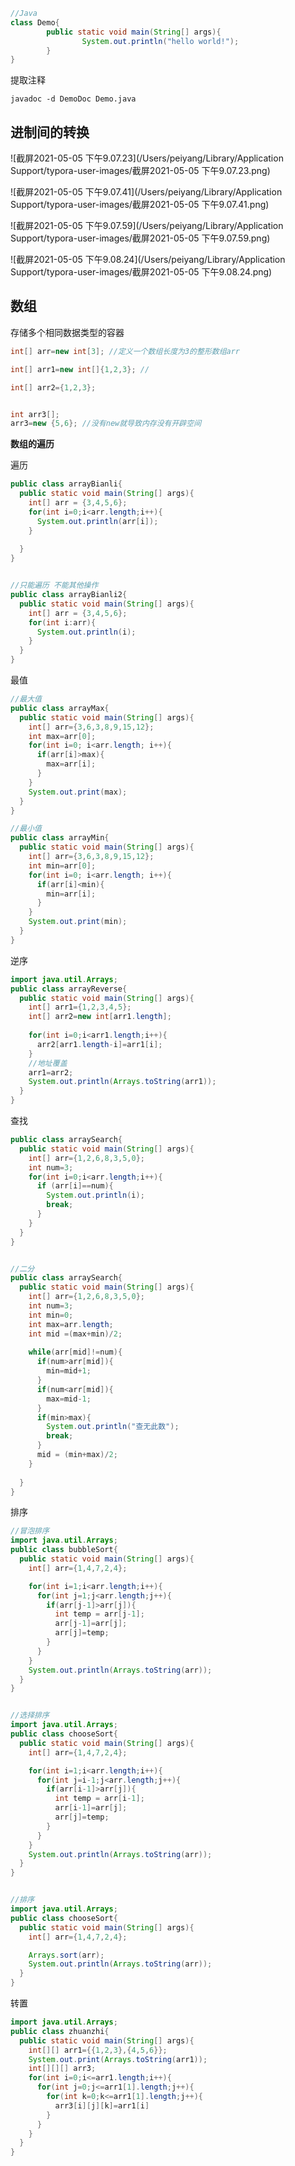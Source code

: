 ```java
//Java
class Demo{
        public static void main(String[] args){
                System.out.println("hello world!");
        }
}
```



提取注释

```
javadoc -d DemoDoc Demo.java 
```



## 进制间的转换

![截屏2021-05-05 下午9.07.23](/Users/peiyang/Library/Application Support/typora-user-images/截屏2021-05-05 下午9.07.23.png)

![截屏2021-05-05 下午9.07.41](/Users/peiyang/Library/Application Support/typora-user-images/截屏2021-05-05 下午9.07.41.png)

![截屏2021-05-05 下午9.07.59](/Users/peiyang/Library/Application Support/typora-user-images/截屏2021-05-05 下午9.07.59.png)

![截屏2021-05-05 下午9.08.24](/Users/peiyang/Library/Application Support/typora-user-images/截屏2021-05-05 下午9.08.24.png)







## 数组

存储多个相同数据类型的容器

```java
int[] arr=new int[3]; //定义一个数组长度为3的整形数组arr

int[] arr1=new int[]{1,2,3}; //

int[] arr2={1,2,3};


int arr3[];
arr3=new {5,6}; //没有new就导致内存没有开辟空间
```



**数组的遍历**

遍历

```java
public class arrayBianli{
  public static void main(String[] args){
    int[] arr = {3,4,5,6};
    for(int i=0;i<arr.length;i++){
      System.out.println(arr[i]);
    }
    
  }
}


//只能遍历 不能其他操作
public class arrayBianli2{
  public static void main(String[] args){
    int[] arr = {3,4,5,6};
    for(int i:arr){
      System.out.println(i);
    }
  }
}
```



最值

```java
//最大值
public class arrayMax{
  public static void main(String[] args){
    int[] arr={3,6,3,8,9,15,12};
    int max=arr[0];
    for(int i=0; i<arr.length; i++){
      if(arr[i]>max){
        max=arr[i];
      }
    }
    System.out.print(max);
  }
}

//最小值
public class arrayMin{
  public static void main(String[] args){
    int[] arr={3,6,3,8,9,15,12};
    int min=arr[0];
    for(int i=0; i<arr.length; i++){
      if(arr[i]<min){
        min=arr[i];
      }
    }
    System.out.print(min);
  }
}

```



逆序

```java
import java.util.Arrays;
public class arrayReverse{
  public static void main(String[] args){
    int[] arr1={1,2,3,4,5};
    int[] arr2=new int[arr1.length];
    
    for(int i=0;i<arr1.length;i++){
      arr2[arr1.length-i]=arr1[i];
    }
    //地址覆盖
    arr1=arr2;
    System.out.println(Arrays.toString(arr1));
  }
}


```



查找

```java
public class arraySearch{
  public static void main(String[] args){
    int[] arr={1,2,6,8,3,5,0};
    int num=3;
    for(int i=0;i<arr.length;i++){
      if (arr[i]==num){
        System.out.println(i);
        break;
      }
    }
  }
}


//二分
public class arraySearch{
  public static void main(String[] args){
    int[] arr={1,2,6,8,3,5,0};
    int num=3;
    int min=0;
    int max=arr.length;
    int mid =(max+min)/2;
    
    while(arr[mid]!=num){
      if(num>arr[mid]){
        min=mid+1;
      }
      if(num<arr[mid]){
        max=mid-1;
      }
      if(min>max){
        System.out.println("查无此数");
        break;
      }
      mid = (min+max)/2;
    }
    
  }
}
```



排序

```java
//冒泡排序
import java.util.Arrays;
public class bubbleSort{
  public static void main(String[] args){
    int[] arr={1,4,7,2,4};

    for(int i=1;i<arr.length;i++){
      for(int j=1;j<arr.length;j++){
        if(arr[j-1]>arr[j]){
          int temp = arr[j-1];
          arr[j-1]=arr[j];
          arr[j]=temp;
        }
      }
    }
    System.out.println(Arrays.toString(arr));
  }
}


//选择排序
import java.util.Arrays;
public class chooseSort{
  public static void main(String[] args){
    int[] arr={1,4,7,2,4};

    for(int i=1;i<arr.length;i++){
      for(int j=i-1;j<arr.length;j++){
        if(arr[i-1]>arr[j]){
          int temp = arr[i-1];
          arr[i-1]=arr[j];
          arr[j]=temp;
        }
      }
    }
    System.out.println(Arrays.toString(arr));
  }
}


//排序
import java.util.Arrays;
public class chooseSort{
  public static void main(String[] args){
    int[] arr={1,4,7,2,4};

    Arrays.sort(arr);
    System.out.println(Arrays.toString(arr));
  }
}

```



转置

```java
import java.util.Arrays;
public class zhuanzhi{
  public static void main(String[] args){
    int[][] arr1={{1,2,3},{4,5,6}};
    System.out.print(Arrays.toString(arr1));
    int[][][] arr3;
    for(int i=0;i<=arr1.length;i++){
      for(int j=0;j<=arr1[1].length;j++){
        for(int k=0;k<=arr1[1].length;j++){
          arr3[i][j][k]=arr1[i]
        }
      }
    }
  }
}
```





